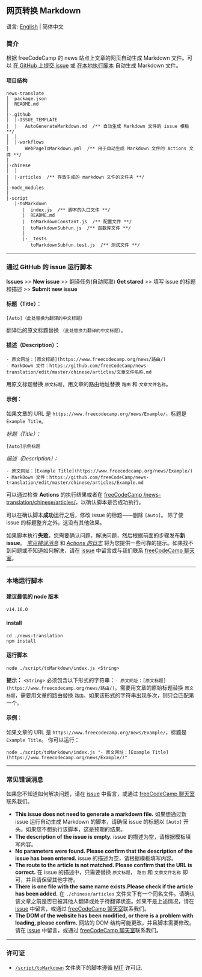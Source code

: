 ## 网页转换 Markdown

语言: [English](./README.md) | 简体中文

### 简介

根据 freeCodeCamp 的 news 站点上文章的网页自动生成 Markdown 文件。可以 [在 GitHub 上提交 issue](#submit-an-issue) 或 [在本地执行脚本](#execute-script-locally) 自动生成 Markdown 文件。

#### 项目结构
 
```
news-translate
│  package.json
│  README.md
│
|-.github
│  |-ISSUE_TEMPLATE
│  │   AutoGenerateMarkdown.md  /** 自动生成 Markdown 文件的 issue 模板 **/
│  │
│  |-workflows
│      WebPageToMarkdown.yml  /** 用于自动生成 Markdown 文件的 Actions 文件 **/
│
|-chinese
│  │
│  |-articles  /** 存放生成的 markdown 文件的文件夹 **/
│
|-node_modules
│
|-script
   |-toMarkdown
      |  index.js  /** 脚本的入口文件 **/
      |  README.md
      |  toMarkdownConstant.js  /** 配置文件 **/
      |  toMarkdownSubfun.js  /** 函数库文件 **/
      |
      |-__tests__
         toMarkdownSubfun.test.js  /** 测试文件 **/
```
---

<h3 id="submit-an-issue">通过 GitHub 的 issue 运行脚本</h3>

**Issues** >> **New issue** >> 翻译任务(自动爬取) **Get stared** >> 填写 issue 的标题和描述 >> **Submit new issue**

#### 标题（Title）：
```
[Auto]（此处替换为翻译的中文标题）
```
翻译后的原文标题替换 `（此处替换为翻译的中文标题）`。
#### 描述（Description）：
```
- 原文网址：[原文标题](https://www.freecodecamp.org/news/路由/)
- MarkDown 文件：https://github.com/freeCodeCamp/news-translation/edit/master/chinese/articles/文章文件名称.md
```
用原文标题替换 `原文标题`，用文章的路由地址替换 `路由` 和 `文章文件名称`。

#### 示例：
如果文章的 URL 是 `https://www.freecodecamp.org/news/Example/`，标题是 `Example Title`。

*标题（Title）：*
```
[Auto]示例标题
```
*描述（Description）：*
```
- 原文网址：[Example Title](https://www.freecodecamp.org/news/Example/)
- MarkDown 文件：https://github.com/freeCodeCamp/news-translation/edit/master/chinese/articles/Example.md
```

可以通过检查 **Actions** 的执行结果或者在 [freeCodeCamp
/news-translation/chinese/articles/](https://github.com/freeCodeCamp/news-translation/tree/main/chinese/articles)，以确认脚本是否成功执行。

可以在确认脚本**成功**运行之后，修改 issue 的标题——删除 `[Auto]`。 除了使 issue 的标题整齐之外，这没有其他效果。

如果脚本执行**失败**，您需要确认问题，解决问题，然后根据前面的步骤发布**新 issue**。 [*常见错误消息*](#CommonErrorMessages) 和 [*Actions 的日志*](https://github.com/freeCodeCamp/news-translation/actions) 将为您提供一些可靠的提示。如果找不到问题或不知道如何解决，请在 [issue](https://github.com/freeCodeCamp/news-translation/issues/new) 中留言或与我们联系 [freeCodeCamp 聊天室](https://chat.freecodecamp.org/channel/zhongwen)。

---

<h3 id="execute-script-locally">本地运行脚本</h3>

#### 建议最低的 node 版本
```shell
v14.16.0
```

#### install
```shell
cd ./news-translation
npm install
```

#### 运行脚本
```shell
node ./script/toMarkdown/index.js <String>
```

**提示：** `<String>` 必须包含以下形式的字符串：`- 原文网址：[原文标题](https://www.freecodecamp.org/news/路由/)`。需要用文章的原始标题替换 `原文标题`，需要用文章的路由替换 `路由`。如果该形式的字符串出现多次，则只会匹配第一个。

#### 示例：
如果文章的 URL 是 `https://www.freecodecamp.org/news/Example/`，标题是 `Example Title`。
你可以运行：
```shell
node ./script/toMarkdown/index.js "- 原文网址：[Example Title](https://www.freecodecamp.org/news/Example/)"
```

---

<h3 id="CommonErrorMessages">常见错误消息</h3>

如果您不知道如何解决问题，请在 [issue](https://github.com/freeCodeCamp/news-translation/issues/new) 中留言，或通过 [freeCodeCamp 聊天室](https://chat.freecodecamp.org/channel/zhongwen)联系我们。

- **This issue does not need to generate a markdown file.**
  如果想通过新 issue 运行自动生成 Markdown 的脚本，请确保 issue 的标题以 `[Auto]` 开头。如果您不想执行该脚本，这是预期的结果。
- **The description of the issue is empty.**
  issue 的描述为空，请根据模板填写内容。
- **No parameters were found. Please confirm that the description of the issue has been entered.**
  issue 的描述为空，请根据模板填写内容。
- **The route to the article is not matched. Please confirm that the URL is correct.**
  在 issue 的描述中，只需要替换 `原文标题`， `路由` 和 `文章文件名称` 即可，并且请保留其他字符。
- **There is one file with the same name exists.Please check if the article has been added.**
  在 `./chinese/articles` 文件夹下有一个同名文件。请确认该文章之前是否已被其他人翻译或处于待翻译状态。如果不是上述情况，请在 [issue](https://github.com/freeCodeCamp/news-translation/issues/new) 中留言，或通过 [freeCodeCamp 聊天室](https://chat.freecodecamp.org/channel/zhongwen)联系我们。
- **The DOM of the website has been modified, or there is a problem with loading, please confirm.**
  网站的 DOM 结构可能更改，并且脚本需要修改。请在 [issue](https://github.com/freeCodeCamp/news-translation/issues/new) 中留言，或通过 [freeCodeCamp 聊天室](https://chat.freecodecamp.org/channel/zhongwen)联系我们。

---

### 许可证

- [`/script/toMarkdown`](/script/toMarkdown) 文件夹下的脚本遵循 [MIT](/LICENSE) 许可证.
